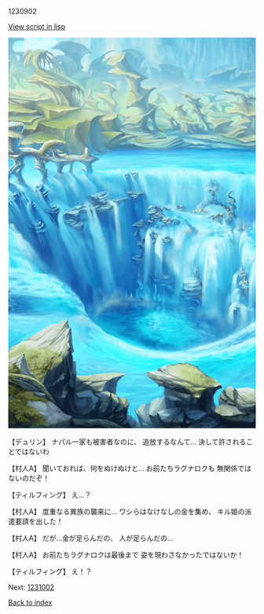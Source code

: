 1230902

[View script in lisp](../scripts/1230902.txt)

![valley.png](../images/backgrounds/valley.png)

【デュリン】
ナパル一家も被害者なのに、
追放するなんて…
決して許されることではないわ

【村人A】
聞いておれば、何をぬけぬけと…
お前たちラグナロクも
無関係ではないのだぞ！

【ティルフィング】
え…？

【村人A】
度重なる異族の襲来に…
ワシらはなけなしの金を集め、
キル姫の派遣要請を出した！

【村人A】
だが…金が足らんだの、
人が足らんだの…

【村人A】
お前たちラグナロクは最後まで
姿を現わさなかったではないか！

【ティルフィング】
え！？

Next: [1231002](1231002.md)

[Back to index](index.md)

